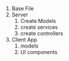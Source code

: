 1.  Base File
2.  Server
    1. Create Models 
    2. create services
    3. create controllers
3.  Client App
    1. models 
    2. UI components
    
